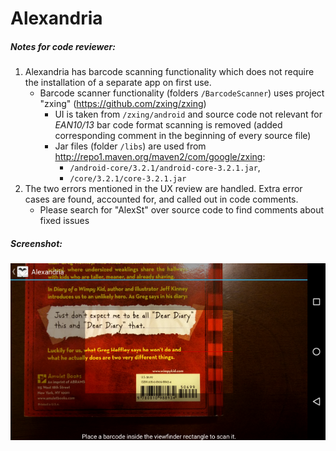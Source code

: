 # Alexandria

##### Notes for code reviewer:

1. Alexandria has barcode scanning functionality which does not require the installation of a separate app on first use.
   * Barcode scanner functionality (folders `/BarcodeScanner`) uses project "zxing" (https://github.com/zxing/zxing)
     * UI is taken from `/zxing/android` and source code not relevant for _EAN10/13_ bar code format scanning is removed 
	      (added corresponding comment in the beginning of every source file)
     * Jar files (folder `/libs`) are used from http://repo1.maven.org/maven2/com/google/zxing:
       - `/android-core/3.2.1/android-core-3.2.1.jar`, 
       - `/core/3.2.1/core-3.2.1.jar`
2. The two errors mentioned in the UX review are handled. Extra error cases are found, accounted for, and called out in code comments. 
   * Please search for "AlexSt" over source code to find comments about fixed issues

##### Screenshot:
![](../img/screenshot_barcode_scanning_layout_small.png)
